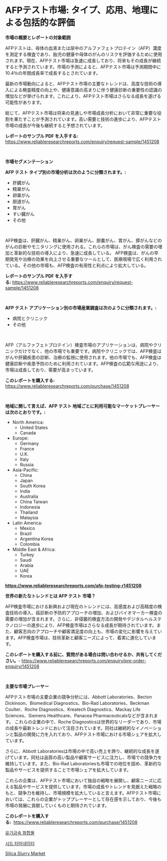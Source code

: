 <p><h1>AFPテスト市場: タイプ、応用、地理による包括的な評価</h1></p><p><strong>市場の概要とレポートの対象範囲</strong></p>
<p><p>AFPテストは、母体の血液または尿中のアルファフェトプロテイン（AFP）濃度を測定する検査であり、胎児の健康や母体のがんのリスクを評価するために使用されます。現在、AFPテスト市場は急速に成長しており、将来もその成長が継続すると予測されています。市場の予測によると、AFPテスト市場は予測期間中に10.4％の年間成長率で成長するとされています。</p><p>最新の市場動向によると、AFPテスト市場の主要なトレンドは、高度な技術の導入による検査精度の向上や、健康意識の高まりに伴う健康診断の重要性の認識の増加などが挙げられます。これにより、AFPテスト市場はさらなる成長を遂げる可能性があります。</p><p>総じて、AFPテスト市場は将来の見通しや市場成長分析において非常に重要な役割を果たすことが予測されています。高い需要と技術の進歩により、AFPテスト市場の成長が今後も継続すると予想されています。</p></p>
<p><strong>レポートのサンプル PDF を入手する:</strong> <a href="https://www.reliableresearchreports.com/enquiry/request-sample/1451208">https://www.reliableresearchreports.com/enquiry/request-sample/1451208</a></p>
<p>&nbsp;</p>
<p><strong>市場セグメンテーション</strong></p>
<p><strong>AFP テスト タイプ別の市場分析は次のように分類されます。:</strong></p>
<p><ul><li>肝臓がん</li><li>精巣がん</li><li>卵巣がん</li><li>胆道がん</li><li>胃がん</li><li>すい臓がん</li><li>その他</li></ul></p>
<p>&nbsp;</p>
<p><p>AFP検査は、肝臓がん、精巣がん、卵巣がん、胆嚢がん、胃がん、膵がんなどのがんの診断やモニタリングに使用される。これらの市場は、がん検査の需要の増加と革新的な技術の導入により、急速に成長している。 AFP検査は、がんの早期発見や治療の効果を向上させる重要なツールとして、医療現場で広く利用されている。その他の市場も、AFP検査の有用性と利点により拡大している。</p></p>
<p><strong>レポートのサンプル PDF を入手する:</strong>&nbsp;<a href="https://www.reliableresearchreports.com/enquiry/request-sample/1451208">https://www.reliableresearchreports.com/enquiry/request-sample/1451208</a></p>
<p>&nbsp;</p>
<p><strong> AFP テスト アプリケーション別の市場産業調査は次のように分類されます。:</strong></p>
<p><ul><li>病院とクリニック</li><li>その他</li></ul></p>
<p>&nbsp;</p>
<p><p>AFP（アルファフェトプロテイン）検査市場のアプリケーションは、病院やクリニックだけでなく、他の市場でも重要です。病院やクリニックでは、AFP検査はがんや肝臓疾患の診断、治療の監視に使用されます。他の市場でも、AFP検査は健康診断や疾患予防のために利用されています。AFP検査の広範な用途により、市場は成長しており、需要が高まっています。</p></p>
<p><strong>このレポートを購入する:</strong>&nbsp; <a href="https://www.reliableresearchreports.com/purchase/1451208">https://www.reliableresearchreports.com/purchase/1451208</a></p>
<p>&nbsp;</p>
<p><strong>地域に関して言えば、AFP テスト 地域ごとに利用可能なマーケットプレーヤーは次のとおりです。:</strong></p>
<p><ul>
    <li>
        North America:
        <ul>
            <li>United States</li>
            <li>Canada</li>
        </ul>
    </li>
    <li>
        Europe:
        <ul>
            <li>Germany</li>
            <li>France</li>
            <li>U.K.</li>
            <li>Italy</li>
            <li>Russia</li>
        </ul>
    </li>
    <li>
        Asia-Pacific:
        <ul>
            <li>China</li>
            <li>Japan</li>
            <li>South Korea</li>
            <li>India</li>
            <li>Australia</li>
            <li>China Taiwan</li>
            <li>Indonesia</li>
            <li>Thailand</li>
            <li>Malaysia</li>
        </ul>
    </li>
    <li>
        Latin America:
        <ul>
            <li>Mexico</li>
            <li>Brazil</li>
            <li>Argentina Korea</li>
            <li>Colombia</li>
        </ul>
    </li>
    <li>
        Middle East & Africa:
        <ul>
            <li>Turkey</li>
            <li>Saudi</li>
            <li>Arabia</li>
            <li>UAE</li>
            <li>Korea</li>
        </ul>
    </li>
    </ul></p>
<p><strong><a href="https://www.reliableresearchreports.com/afp-testing-r1451208">https://www.reliableresearchreports.com/afp-testing-r1451208</a></strong>&nbsp;</p>
<p><strong>世界の新たなトレンドとは AFP テスト 市場？</strong></p>
<p><p>AFP検査市場における新興および現在のトレンドには、高感度および高精度の検査技術の導入、癌診断の予防的アプローチの増加、およびバイオマーカー検査の需要の増加が含まれます。さらに、非侵襲的検査方法の開発やデジタルヘルステクノロジーの進歩により、AFP検査市場はさらなる成長が期待されています。また、顧客志向のアプローチや顧客満足度の向上も、市場の変化に影響を与えています。AFP検査市場は、技術革新と顧客ニーズによって、着実に進化しています。</p></p>
<p><strong>このレポートを購入する前に、質問がある場合は問い合わせるか、共有してください。</strong>- <a href="https://www.reliableresearchreports.com/enquiry/pre-order-enquiry/1451208">https://www.reliableresearchreports.com/enquiry/pre-order-enquiry/1451208</a></p>
<p>&nbsp;</p>
<p><strong>主要な市場プレーヤー</strong></p>
<p><p>AFPテスト市場の主要企業の競争分析には、Abbott Laboratories、Becton Dickinson、Biomedical Diagnostics、Bio-Rad Laboratories、Beckman Coulter、Roche Diagnostics、Kreatech Diagnostics、Mackay Life Sciences、Siemens Healthcare、Panacea Pharmaceuticalsなどが含まれます。 これらの企業の中で、Roche Diagnosticsは世界的なリーダーであり、市場の成長や最新トレンドにおいて注目されています。同社は継続的なイノベーションと製品の開発に力を入れており、AFPテスト市場における市場シェアを拡大しています。</p><p>さらに、Abbott Laboratoriesは市場の中で高い売上を誇り、継続的な成長を遂げています。同社は品質の高い製品や顧客サービスに注力し、市場での競争力を維持しています。また、Bio-Rad Laboratoriesも市場での地位を固め、革新的な製品やサービスを提供することで市場シェアを拡大しています。</p><p>これらの企業は、AFPテスト市場において独自の戦略を展開し、顧客ニーズに応える製品やサービスを提供しています。市場の成長やトレンドを見据えた戦略のもと、競争力を維持し、市場規模を拡大していると言えます。AFPテスト市場においては、これらの企業がトッププレーヤーとして存在感を示しており、今後も市場の発展に貢献していくものと期待されています。</p></p>
<p><strong>このレポートを購入する:</strong>&nbsp;&nbsp;<a href="https://www.reliableresearchreports.com/purchase/1451208">https://www.reliableresearchreports.com/purchase/1451208</a></p>
<p><p><a href="https://github.com/WilburKihn5676/Market-Research-Report-List-1/blob/main/837681419279.md">유기금속 화합물</a></p><p><a href="https://github.com/wallacBahrtyinger567686/Market-Research-Report-List-1/blob/main/261248019280.md">시드 터미네이터</a></p><p><a href="https://nifty-kite-d51.notion.site/Silica-Slurry-Market-Research-Report-Provides-Critical-Insights-that-can-help-Shape-Business-Develop-6150fce75f3547739cfc32dd213a92bd">Silica Slurry Market</a></p></p>